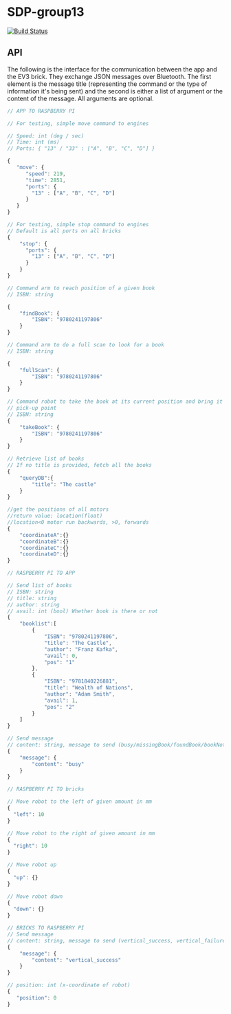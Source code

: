 # SDP-group13
[![Build Status](https://travis-ci.com/leo-mazz/sdp-group13.svg?token=JG5WwdVmCAWrpHY3Wcdp&branch=master)](https://travis-ci.com/leo-mazz/sdp-group13)

## API
The following is the interface for the communication between the app and the
EV3 brick. They exchange JSON messages over Bluetooth. The first element is the
message title (representing the command or the type of information it's being
sent) and the second is either a list of argument or the content of the message.
All arguments are optional.

```javascript
// APP TO RASPBERRY PI

// For testing, simple move command to engines

// Speed: int (deg / sec)
// Time: int (ms)
// Ports: { "13" / "33" : ["A", "B", "C", "D"] }

{
   "move": {
      "speed": 219,
      "time": 2851,
      "ports": {
        "13" : ["A", "B", "C", "D"]
      }
   }
}

// For testing, simple stop command to engines
// Default is all ports on all bricks
{
    "stop": {
      "ports": {
        "13" : ["A", "B", "C", "D"]
      }
    }
}

// Command arm to reach position of a given book
// ISBN: string

{
    "findBook": {
        "ISBN": "9780241197806"
    }
}

// Command arm to do a full scan to look for a book
// ISBN: string

{
    "fullScan": {
        "ISBN": "9780241197806"
    }
}

// Command robot to take the book at its current position and bring it to the
// pick-up point
// ISBN: string
{
    "takeBook": {
        "ISBN": "9780241197806"
    }
}

// Retrieve list of books
// If no title is provided, fetch all the books
{
    "queryDB":{
        "title": "The castle"
    }
}

//get the positions of all motors
//return value: location(float)
//location<0 motor run backwards, >0, forwards
{
    "coordinateA":{}
    "coordinateB":{}
    "coordinateC":{}
    "coordinateD":{}
}

// RASPBERRY PI TO APP

// Send list of books
// ISBN: string
// title: string
// author: string
// avail: int (bool) Whether book is there or not
{
    "booklist":[
        {
            "ISBN": "9780241197806",
            "title": "The Castle",
            "author": "Franz Kafka",
            "avail": 0,
            "pos": "1"
        },
        {
            "ISBN": "9781840226881",
            "title": "Wealth of Nations",
            "author": "Adam Smith",
            "avail": 1,
            "pos": "2"
        }
    ]
}

// Send message
// content: string, message to send (busy/missingBook/foundBook/bookNotAligned)
{
    "message": {
        "content": "busy"
    }
}

// RASPBERRY PI TO bricks

// Move robot to the left of given amount in mm
{
  "left": 10
}

// Move robot to the right of given amount in mm
{
  "right": 10
}

// Move robot up
{
  "up": {}
}

// Move robot down
{
  "down": {}
}

// BRICKS TO RASPBERRY PI
// Send message
// content: string, message to send (vertical_success, vertical_failure)
{
    "message": {
        "content": "vertical_success"
    }
}

// position: int (x-coordinate of robot)
{
   "position": 0
}



```
